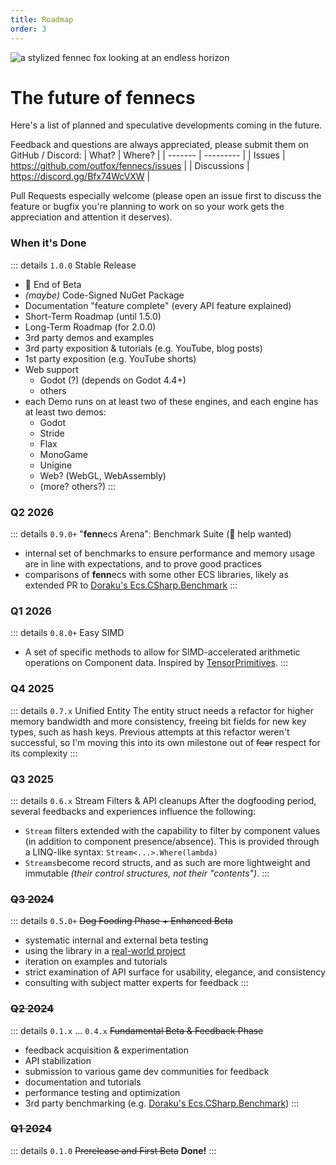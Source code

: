 ```yaml
---
title: Roadmap
order: 3
---
```


![a stylized fennec fox looking at an endless horizon](https://fennecs.tech/img/fennec-roadmap.png)

# The future of **fenn**ecs

Here's a list of planned and speculative developments coming in the future.

Feedback and questions are always appreciated, please submit them on GitHub / Discord:
| What? | Where? |
| ------- | --------- |
| Issues | https://github.com/outfox/fennecs/issues |
| Discussions | https://discord.gg/Bfx74WcVXW |

Pull Requests especially welcome (please open an issue first to discuss the feature or bugfix you're planning to work on so your work gets the appreciation and attention it deserves).

### When it's Done 
::: details `1.0.0` Stable Release 
- 🎉 End of Beta
- *(maybe)* Code-Signed NuGet Package
- Documentation "feature complete" (every API feature explained)
- Short-Term Roadmap (until 1.5.0)
- Long-Term Roadmap (for 2.0.0)
- 3rd party demos and examples
- 3rd party exposition & tutorials (e.g. YouTube, blog posts)
- 1st party exposition (e.g. YouTube shorts)
- Web support
  - Godot (?) (depends on Godot 4.4+)
  - others
- each Demo runs on at least two of these engines, and each engine has at least two demos:
  - Godot
  - Stride
  - Flax
  - MonoGame
  - Unigine
  - Web? (WebGL, WebAssembly)
  - (more? others?)
:::

### Q2 2026
::: details `0.9.0+` "**fenn**ecs Arena": Benchmark Suite (🦊 help wanted)
- internal set of benchmarks to ensure performance and memory usage are in line with expectations, and to prove good practices
- comparisons of **fenn**ecs with some other ECS libraries, likely as extended PR to [Doraku's Ecs.CSharp.Benchmark](https://github.com/Doraku/Ecs.CSharp.Benchmark)
:::

### Q1 2026
::: details `0.8.0+` Easy SIMD
- A set of specific methods to allow for SIMD-accelerated arithmetic operations on Component data. Inspired by [TensorPrimitives](https://learn.microsoft.com/en-us/dotnet/api/system.numerics.tensors.tensorprimitives?view=net-9.0).
:::

### Q4 2025
::: details `0.7.x` Unified Entity
The entity struct needs a refactor for higher memory bandwidth and more consistency, freeing bit fields for new key types, such as hash keys. Previous attempts at this refactor weren't successful, so I'm moving this into its own milestone out of ~~fear~~ respect for its complexity
:::


### Q3 2025
::: details `0.6.x` Stream Filters & API cleanups
After the dogfooding period, several feedbacks and experiences influence the following:
- `Stream` filters extended with the capability to filter by component values (in addition to component presence/absence). This is provided through a LINQ-like syntax: `Stream<...>.Where(lambda)`
- `Streams`become record structs, and as such are more lightweight and immutable *(their control structures, not their "contents")*.
:::

### ~~Q3 2024~~
::: details `0.5.0+` ~~Dog Fooding Phase + Enhanced Beta~~
- systematic internal and external beta testing
- using the library in a [real-world project](https://jupiter.blue)
- iteration on examples and tutorials
- strict examination of API surface for usability, elegance, and consistency
- consulting with subject matter experts for feedback
:::



### ~~Q2 2024~~
::: details `0.1.x` ... `0.4.x` ~~Fundamental Beta & Feedback Phase~~

- feedback acquisition & experimentation
- API stabilization
- submission to various game dev communities for feedback
- documentation and tutorials
- performance testing and optimization
- 3rd party benchmarking (e.g. [Doraku's Ecs.CSharp.Benchmark](https://github.com/Doraku/Ecs.CSharp.Benchmark))
:::


### ~~Q1 2024~~
::: details `0.1.0` ~~Prerelease and First Beta~~
**Done!**
:::